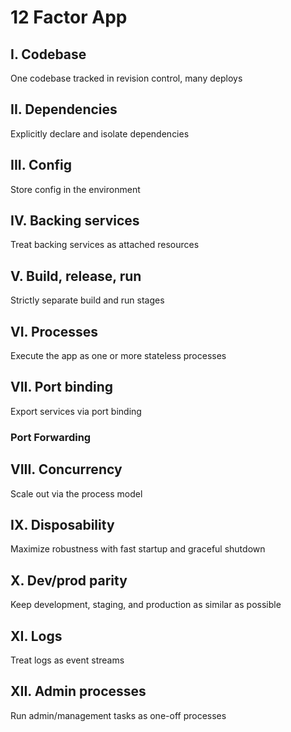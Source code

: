 # 12 Factor App

## I. Codebase
One codebase tracked in revision control, many deploys

## II. Dependencies
Explicitly declare and isolate dependencies

## III. Config
Store config in the environment

## IV. Backing services
Treat backing services as attached resources

## V. Build, release, run
Strictly separate build and run stages

## VI. Processes
Execute the app as one or more stateless processes

## VII. Port binding
Export services via port binding


### Port Forwarding


## VIII. Concurrency
Scale out via the process model

## IX. Disposability
Maximize robustness with fast startup and graceful shutdown

## X. Dev/prod parity
Keep development, staging, and production as similar as possible

## XI. Logs
Treat logs as event streams

## XII. Admin processes
Run admin/management tasks as one-off processes
